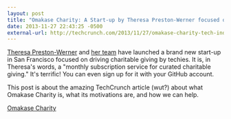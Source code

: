 ```yaml
---
layout: post
title: "Omakase Charity: A Start-up by Theresa Preston-Werner focused on driving charitable giving"
date: 2013-11-27 22:43:25 -0500
external-url: http://techcrunch.com/2013/11/27/omakase-charity-tech-industry/
---
```


[Theresa Preston-Werner][] and [her team](https://omakasecharity.org/about) have
launched a brand new start-up in San Francisco focused on driving charitable
giving by techies. It is, in Theresa's words, a "monthly subscription service
for curated charitable giving." It's terrific! You can even sign up for it with
your GitHub account.

This post is about the amazing TechCrunch article (wut?) about what Omakase
Charity is, what its motivations are, and how we can help.

[Omakase Charity](https://omakasecharity.org)

[Theresa Preston-Werner]: https://twitter.com/tpdubs2
